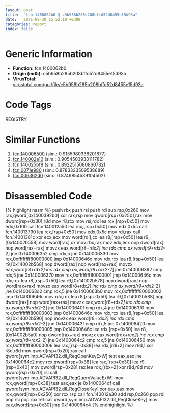 ```yaml
---
layout: post
title:  "fcn.1400062b0 @ c5b958b285b208bffd52d8455e15d93a"
date:   2021-08-30 15:52:19 +0300
categories: report
index: false
---
```


# Generic Information
- **Function:** fcn.1400062b0
- **Origin (md5):** c5b958b285b208bffd52d8455e15d93a
- **VirusTotal:** [virustotal.com/gui/file/c5b958b285b208bffd52d8455e15d93a][virustotal_ref]

# Code Tags
<span class="tag" id="REGISTRY">REGISTRY</span>


# Similar Functions

1. [fcn.140006500][similar_1_ref] (sim.: 0.9155980338201877)
2. [fcn.140002a10][similar_2_ref] (sim.: 0.9054503933111782)
3. [fcn.140025bf8][similar_3_ref] (sim.: 0.8922515080860732)
4. [fcn.0071e980][similar_4_ref] (sim.: 0.8783323509538689)
5. [fcn.006362d0][similar_5_ref] (sim.: 0.8749854539104502)


# Disassembled Code

{% highlight nasm %}
push rbx
push rsi
push rdi
sub rsp,0x260
mov rax,qword[0x1400392b0]
xor rax,rsp
mov qword[rsp+0x250],rax
mov dword[rsp+0x30],r8d
mov r8,rcx
mov rsi,rdx
lea rcx,[rsp+0x50]
mov edx,0x100
call fcn.140012a50
lea rcx,[rsp+0x50]
mov edx,0x5c
call fcn.140013790
lea rcx,[rsp+0x50]
mov edx,0x5c
mov rdi,rax
call fcn.14001381c
xor ecx,ecx
mov word[rdi],cx
lea r8,[rsp+0x50]
lea r9,[0x14002b558]
mov word[rax],cx
mov rbx,rax
mov edx,ecx
nop dword[rax]
nop word[rax+rax]
movzx eax,word[r8+rdx*2]
inc rdx
cmp ax,word[r9+rdx*2-2]
jne 0x140006352
cmp rdx,5
jne 0x140006330
mov rcx,0xffffffff80000000
jmp 0x14000646c
mov rdx,rcx
lea r8,[rsp+0x50]
lea r9,[0x14002b568]
nop dword[rax]
nop word[rax+rax]
movzx eax,word[r8+rdx*2]
inc rdx
cmp ax,word[r9+rdx*2-2]
jne 0x140006392
cmp rdx,5
jne 0x140006370
mov rcx,0xffffffff80000001
jmp 0x14000646c
mov rdx,rcx
lea r8,[rsp+0x50]
lea r9,[0x14002b578]
nop dword[rax]
nop word[rax+rax]
movzx eax,word[r8+rdx*2]
inc rdx
cmp ax,word[r9+rdx*2-2]
jne 0x1400063d2
cmp rdx,5
jne 0x1400063b0
mov rcx,0xffffffff80000002
jmp 0x14000646c
mov rdx,rcx
lea r8,[rsp+0x50]
lea r9,[0x14002b588]
nop dword[rax]
nop word[rax+rax]
movzx eax,word[r8+rdx*2]
inc rdx
cmp ax,word[r9+rdx*2-2]
jne 0x14000640f
cmp rdx,4
jne 0x1400063f0
mov rcx,0xffffffff80000003
jmp 0x14000646c
mov rdx,rcx
lea r8,[rsp+0x50]
lea r9,[0x14002b590]
nop
movzx eax,word[r8+rdx*2]
inc rdx
cmp ax,word[r9+rdx*2-2]
jne 0x14000643f
cmp rdx,5
jne 0x140006420
mov rcx,0xffffffff80000005
jmp 0x14000646c
lea rdx,[rsp+0x50]
lea r8,[0x14002b5a0]
nop dword[rax+rax]
movzx eax,word[rdx+rcx*2]
inc rcx
cmp ax,word[r8+rcx*2-2]
jne 0x1400064c2
cmp rcx,5
jne 0x140006450
mov rcx,0xffffffff80000006
lea rax,[rsp+0x38]
lea rdx,[rdi+2]
mov r9d,1
xor r8d,r8d
mov qword[rsp+0x20],rax
call qword[sym.imp.ADVAPI32.dll_RegOpenKeyExW]
test eax,eax
jne 0x1400064c2
mov rcx,qword[rsp+0x38]
lea rax,[rsp+0x30]
lea r9,[rsp+0x40]
mov qword[rsp+0x28],rax
lea rdx,[rbx+2]
xor r8d,r8d
mov qword[rsp+0x20],rsi
call qword[sym.imp.ADVAPI32.dll_RegQueryValueExW]
mov rcx,qword[rsp+0x38]
test eax,eax
je 0x1400064df
call qword[sym.imp.ADVAPI32.dll_RegCloseKey]
xor eax,eax
mov rcx,qword[rsp+0x250]
xor rcx,rsp
call fcn.140012a30
add rsp,0x260
pop rdi
pop rsi
pop rbx
ret
call qword[sym.imp.ADVAPI32.dll_RegCloseKey]
mov eax,dword[rsp+0x30]
jmp 0x1400064c4
{% endhighlight %}


[similar_1_ref]: /report/fcn.140006500@c5b958b285b208bffd52d8455e15d93a
[similar_2_ref]: /report/fcn.140002a10@3bee9e0608c478ffce0d10559aae732b
[similar_3_ref]: /report/fcn.140025bf8@3bee9e0608c478ffce0d10559aae732b
[similar_4_ref]: /report/fcn.0071e980@a5905e3c253c25bbaf727a1a18fe8ed1
[similar_5_ref]: /report/fcn.006362d0@a5905e3c253c25bbaf727a1a18fe8ed1
[virustotal_ref]: https://www.virustotal.com/gui/file/c5b958b285b208bffd52d8455e15d93a